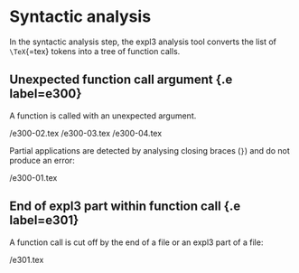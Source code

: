 # Syntactic analysis
In the syntactic analysis step, the expl3 analysis tool converts the list of `\TeX`{=tex} tokens into a tree of function calls.

## Unexpected function call argument {.e label=e300}
A function is called with an unexpected argument.

 /e300-02.tex
 /e300-03.tex
 /e300-04.tex

Partial applications are detected by analysing closing braces (`}`) and do not produce an error:

 /e300-01.tex

## End of expl3 part within function call {.e label=e301}
A function call is cut off by the end of a file or an expl3 part of a file:

 /e301.tex
